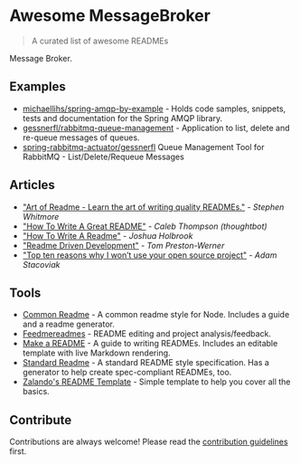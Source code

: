 
# Awesome MessageBroker 
> A curated list of awesome READMEs

Message Broker.

## Examples
- [michaellihs/spring-amqp-by-example](https://github.com/michaellihs/spring-amqp-by-example) - Holds code samples, snippets, tests and documentation for the Spring AMQP library.
- [gessnerfl/rabbitmq-queue-management](https://github.com/gessnerfl/rabbitmq-queue-management) - Application to list, delete and re-queue messages of queues.
- [spring-rabbitmq-actuator/gessnerfl](https://github.com/julian-eggers/spring-rabbitmq-actuator) Queue Management Tool for RabbitMQ - List/Delete/Requeue Messages


## Articles
- ["Art of Readme - Learn the art of writing quality READMEs."](https://github.com/noffle/art-of-readme) - *Stephen Whitmore*
- ["How To Write A Great README"](https://robots.thoughtbot.com/how-to-write-a-great-readme) - *Caleb Thompson (thoughtbot)*
- ["How To Write A Readme"](http://jfhbrook.github.io/2011/11/09/readmes.html) - *Joshua Holbrook*
- ["Readme Driven Development"](http://tom.preston-werner.com/2010/08/23/readme-driven-development.html) - *Tom Preston-Werner*
- ["Top ten reasons why I won’t use your open source project"](https://changelog.com/posts/top-ten-reasons-why-i-wont-use-your-open-source-project) - *Adam Stacoviak*

## Tools

- [Common Readme](https://github.com/noffle/common-readme) - A common readme style for Node. Includes a guide and a readme generator.
- [Feedmereadmes](https://github.com/lappleapple/feedmereadmes) - README editing and project analysis/feedback.
- [Make a README](https://www.makeareadme.com/) - A guide to writing READMEs. Includes an editable template with live Markdown rendering.
- [Standard Readme](https://github.com/RichardLitt/standard-readme) - A standard README style specification. Has a generator to help create spec-compliant READMEs, too.
- [Zalando's README Template](https://github.com/zalando/zalando-howto-open-source/blob/master/READMEtemplate.md) - Simple template to help you cover all the basics.

## Contribute

Contributions are always welcome!
Please read the [contribution guidelines](contributing.md) first.
